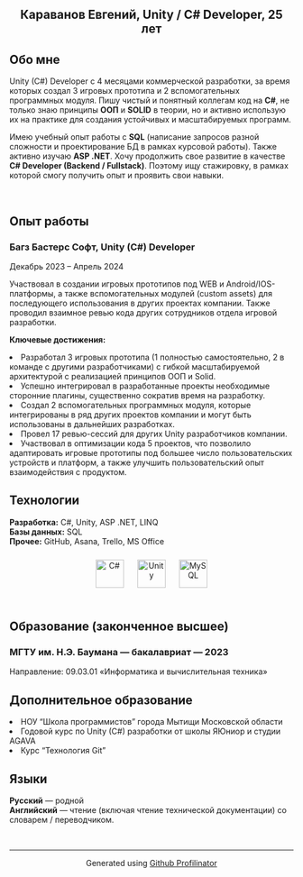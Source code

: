 ## <div align="center">Караванов Евгений, Unity / C# Developer, 25 лет
</div>  
  

## Обо мне  
  

Unity (C#) Developer с 4 месяцами коммерческой разработки, за время которых создал 3 игровых прототипа и 2 вспомогательных программных модуля. Пишу чистый и понятный коллегам код на <b>C#</b>, не только знаю принципы <b>ООП</b> и <b>SOLID</b> в теории, но и активно использую их на практике для создания устойчивых и масштабируемых программ. 

Имею учебный опыт работы с <b>SQL</b> (написание запросов разной сложности и проектирование БД в рамках курсовой работы). Также активно изучаю <b>ASP .NET</b>. Хочу продолжить свое развитие в качестве <b>C# Developer (Backend / Fullstack)</b>. Поэтому ищу стажировку, в рамках которой смогу получить опыт и проявить свои навыки.  
  

<br/>  

## Опыт работы  
  

### Багз Бастерс Софт, Unity (С#) Developer  
  

Декабрь 2023 – Апрель 2024  
  

Участвовал в создании игровых прототипов под WEB и Android/IOS-платформы, а также вспомогательных модулей (custom assets) для последующего использования в других проектах компании. Также проводил взаимное ревью кода других сотрудников отдела игровой разработки.  
  

**Ключевые достижения:**  
  

<li>Разработал 3 игровых прототипа (1 полностью самостоятельно, 2 в команде с другими разработчиками) с гибкой масштабируемой архитектурой с реализацией принципов ООП и Solid.
<li>Успешно интегрировал в разработанные проекты необходимые сторонние плагины, существенно сократив время на разработку.
<li>Создал 2 вспомогательных программных модуля, которые интегрированы в ряд других проектов компании и могут быть использованы в дальнейших разработках.
<li>Провел 17 ревью-сессий для других Unity разработчиков компании.
<li>Участвовал в оптимизации кода 5 проектов, что позволило адаптировать игровые прототипы под большее число пользовательских устройств и платформ, а также улучшить пользовательский опыт взаимодействия с продуктом.  
  

<br/>  

## Технологии  
  

<b>Разработка:</b> C#, Unity, ASP .NET, LINQ <br>
<b>Базы данных:</b> SQL <br>
<b>Прочее:</b> GitHub, Asana, Trello, MS Office
  
  

<div align="center">  
<a href="https://docs.microsoft.com/en-us/dotnet/csharp/" target="_blank"><img style="margin: 10px" src="https://profilinator.rishav.dev/skills-assets/csharp-original.svg" alt="C#" height="50" /></a>  
<a href="https://unity.com/" target="_blank"><img style="margin: 10px" src="https://profilinator.rishav.dev/skills-assets/unity.png" alt="Unity" height="50" /></a>  
<a href="https://www.mysql.com/" target="_blank"><img style="margin: 10px" src="https://profilinator.rishav.dev/skills-assets/mysql-original-wordmark.svg" alt="MySQL" height="50" /></a>  
</div>  

<br/>  

## Образование (законченное высшее)  
  

### МГТУ им. Н.Э. Баумана — бакалавриат — 2023  
  

Направление: 09.03.01 «Информатика и вычислительная техника»  
  

## Дополнительное образование  
  

<li>НОУ “Школа программистов” города Мытищи Московской области <br>
<li>Годовой курс по Unity (C#) разработки от школы ЯЮниор и студии AGAVA <br>
<li>Курс “Технология Git”  
  

<br/>  

## Языки  
  

<b>Русский</b> — родной <br>
<b>Английский</b> — чтение (включая чтение технической документации) со словарем / переводчиком.  

<br />

----
<div align="center">Generated using <a href="https://profilinator.rishav.dev/" target="_blank">Github Profilinator</a></div>
